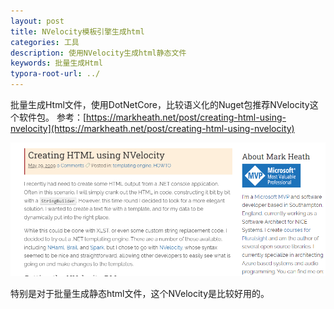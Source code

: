 ```yaml
---
layout: post
title: NVelocity模板引擎生成html
categories: 工具
description: 使用NVelocity生成html静态文件
keywords: 批量生成Html
typora-root-url: ../
---
```


批量生成Html文件，使用DotNetCore，比较语义化的Nuget包推荐NVelocity这个软件包。
参考：[https://markheath.net/post/creating-html-using-nvelocity](https://markheath.net/post/creating-html-using-nvelocity)

![BgUjoL7hOZ](/images/posts/BgUjoL7hOZ.png)

特别是对于批量生成静态html文件，这个NVelocity是比较好用的。

